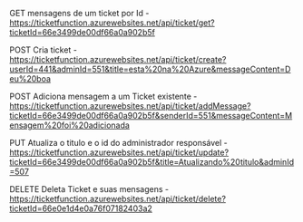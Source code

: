 GET mensagens de um ticket por Id - 
https://ticketfunction.azurewebsites.net/api/ticket/get?ticketId=66e3499de00df66a0a902b5f

POST Cria ticket - 
https://ticketfunction.azurewebsites.net/api/ticket/create?userId=441&adminId=551&title=esta%20na%20Azure&messageContent=Deu%20boa

POST Adiciona mensagem a um Ticket existente - https://ticketfunction.azurewebsites.net/api/ticket/addMessage?ticketId=66e3499de00df66a0a902b5f&senderId=551&messageContent=Mensagem%20foi%20adicionada

PUT Atualiza o titulo e o id do administrador responsável - 
https://ticketfunction.azurewebsites.net/api/ticket/update?ticketId=66e3499de00df66a0a902b5f&title=Atualizando%20titulo&adminId=507

DELETE Deleta Ticket e suas mensagens -
https://ticketfunction.azurewebsites.net/api/ticket/delete?ticketId=66e0e1d4e0a76f07182403a2
